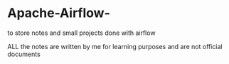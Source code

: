 # Apache-Airflow-

to store notes and small projects done with airflow

ALL the notes are written by me for learning purposes and are not official documents 
